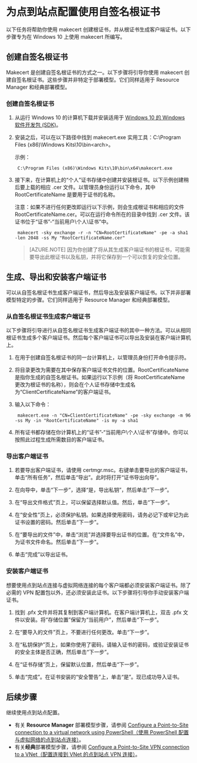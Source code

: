 <properties 
   pageTitle="使用 makecert 为点到站点 VPN 网关跨界配置创建自签名证书 | Azure"
   description="本文包含在 Windows 10 上使用 makecert 创建自签名根证书的步骤。"
   services="vpn-gateway"
   documentationCenter="na"
   authors="cherylmc"
   manager="carmonm"
   editor=""
   tags="azure-resource-manager"/>
<tags 
   ms.service="vpn-gateway"
   ms.date="01/15/2016"
   wacn.date="05/09/2016" />

# 为点到站点配置使用自签名根证书

以下任务将帮助你使用 makecert 创建根证书，并从根证书生成客户端证书。以下步骤专为在 Windows 10 上使用 makecert 所编写。

## 创建自签名根证书

Makecert 是创建自签名根证书的方式之一。以下步骤将引导你使用 makecert 创建自签名根证书。这些步骤并非特定于部署模型。它们同样适用于 Resource Manager 和经典部署模型。

### 创建自签名根证书

1. 从运行 Windows 10 的计算机下载并安装适用于 [Windows 10 的 Windows 软件开发包 (SDK)](https://dev.windows.com/zh-cn/downloads/windows-10-sdk)。

2. 安装之后，可以在以下路径中找到 makecert.exe 实用工具：C:\\Program Files (x86)\\Windows Kits\\10\\bin\<arch>。
		
	示例：
	
		C:\Program Files (x86)\Windows Kits\10\bin\x64\makecert.exe

3. 接下来，在计算机上的“个人”证书存储中创建并安装根证书。以下示例创建稍后要上载的相应 .cer 文件。以管理员身份运行以下命令，其中 RootCertificateName 是要用于证书的名称。

	注意：如果不进行任何更改即运行以下示例，则会生成根证书和相应的文件 RootCertificateName.cer。可以在运行命令所在的目录中找到 .cer 文件。该证书位于“证书”-“当前用户\\个人\\证书”中。

    	makecert -sky exchange -r -n "CN=RootCertificateName" -pe -a sha1 -len 2048 -ss My "RootCertificateName.cer"

	>[AZURE.NOTE] 因为你创建了将从其生成客户端证书的根证书，可能需要导出此根证书以及私钥，并将它保存到一个可以恢复的安全位置。

## 生成、导出和安装客户端证书

可以从自签名根证书生成客户端证书，然后导出及安装客户端证书。以下并非部署模型特定的步骤。它们同样适用于 Resource Manager 和经典部署模型。

### 从自签名根证书生成客户端证书

以下步骤将引导进行从自签名根证书生成客户端证书的其中一种方法。可以从相同根证书生成多个客户端证书。然后每个客户端证书可以导出及安装在客户端计算机上。

1. 在用于创建自签名根证书的同一台计算机上，以管理员身份打开命令提示符。

2. 将目录更改为需要在其中保存客户端证书文件的位置。RootCertificateName 是指你生成的自签名根证书。如果运行以下示例（将 RootCertificateName 更改为根证书的名称），则会在个人证书存储中生成名为“ClientCertificateName”的客户端证书。

3. 输入以下命令：

    	makecert.exe -n "CN=ClientCertificateName" -pe -sky exchange -m 96 -ss My -in "RootCertificateName" -is my -a sha1

4. 所有证书都存储在你计算机上的“证书”-“当前用户\\个人\\证书”存储中。你可以按照此过程生成所需数目的客户端证书。

### 导出客户端证书

1. 若要导出客户端证书，请使用 certmgr.msc。右键单击要导出的客户端证书，单击“所有任务”，然后单击“导出”。此时将打开“证书导出向导”。

2. 在向导中，单击“下一步”，选择“是，导出私钥”，然后单击“下一步”。

3. 在“导出文件格式”页上，可以保留选择默认值。然后，单击“下一步”。
 
4. 在“安全性”页上，必须保护私钥。如果选择使用密码，请务必记下或牢记为此证书设置的密码。然后单击“下一步”。

5. 在“要导出的文件”中，单击“浏览”并选择要导出证书的位置。在“文件名”中，为证书文件命名。然后单击“下一步”。

6. 单击“完成”以导出证书。

### 安装客户端证书

想要使用点到站点连接与虚拟网络连接的每个客户端都必须安装客户端证书。除了必需的 VPN 配置包以外，还必须安装此证书。以下步骤将引导你手动安装客户端证书。

1. 找到 .pfx 文件并将其复制到客户端计算机。在客户端计算机上，双击 .pfx 文件以安装。将“存储位置”保留为“当前用户”，然后单击“下一步”。

2. 在“要导入的文件”页上，不要进行任何更改。单击“下一步”。

3. 在“私钥保护”页上，如果你使用了密码，请输入证书的密码，或验证安装证书的安全主体是否正确，然后单击“下一步”。

4. 在“证书存储”页上，保留默认位置，然后单击“下一步”。

5. 单击“完成”。在证书安装的“安全警告”上，单击“是”。现已成功导入证书。

## 后续步骤

继续使用点到站点配置。

- 有关 **Resource Manager** 部署模型步骤，请参阅 [Configure a Point-to-Site connection to a virtual network using PowerShell（使用 PowerShell 配置与虚拟网络的点到站点连接）](/documentation/articles/vpn-gateway-howto-point-to-site-rm-ps)。 
- 有关**经典**部署模型步骤，请参阅 [Configure a Point-to-Site VPN connection to a VNet（配置连接到 VNet 的点到站点 VPN 连接）](/documentation/articles/vpn-gateway-point-to-site-create)。

<!---HONumber=Mooncake_0425_2016-->
